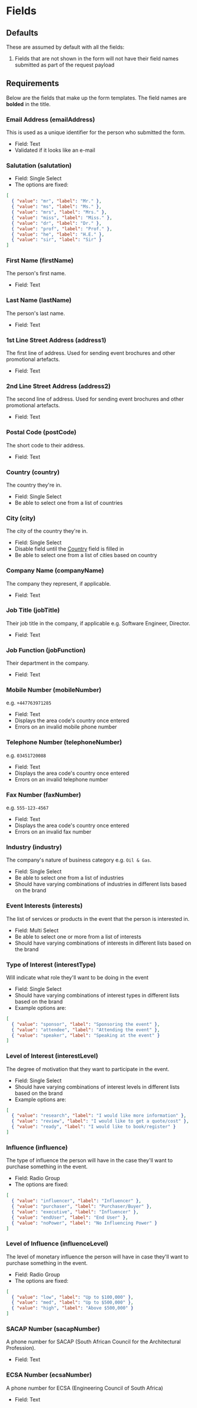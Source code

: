 # Fields

## Defaults

These are assumed by default with all the fields:

1. Fields that are not shown in the form will not have their field names submitted as part of the request payload

## Requirements

Below are the fields that make up the form templates. The field names are **bolded** in the title.

### Email Address (**emailAddress**)

This is used as a unique identifier for the person who submitted the form.

- Field: Text
- Validated if it looks like an e-mail

### Salutation (**salutation**)

- Field: Single Select
- The options are fixed:

```json
[
  { "value": "mr", "label": "Mr." },
  { "value": "ms", "label": "Ms." },
  { "value": "mrs", "label": "Mrs." },
  { "value": "miss", "label": "Miss." },
  { "value": "dr", "label": "Dr." },
  { "value": "prof", "label": "Prof." },
  { "value": "he", "label": "H.E." },
  { "value": "sir", "label": "Sir" }
]
```

### First Name (**firstName**)

The person's first name.

- Field: Text

### Last Name (**lastName**)

The person's last name.

- Field: Text

### 1st Line Street Address (**address1**)

The first line of address. Used for sending event brochures and other promotional artefacts.

- Field: Text

### 2nd Line Street Address (**address2**)

The second line of address. Used for sending event brochures and other promotional artefacts.

- Field: Text

### Postal Code (**postCode**)

The short code to their address.

- Field: Text

### Country (**country**)

The country they're in.

- Field: Single Select
- Be able to select one from a list of countries

### City (**city**)

The city of the country they're in.

- Field: Single Select
- Disable field until the [Country](#country-country) field is filled in
- Be able to select one from a list of cities based on country

### Company Name (**companyName**)

The company they represent, if applicable.

- Field: Text

### Job Title (**jobTitle**)

Their job title in the company, if applicable e.g. Software Engineer, Director.

- Field: Text

### Job Function (**jobFunction**)

Their department in the company.

- Field: Text

### Mobile Number (**mobileNumber**)

e.g. `+447763971285`

- Field: Text
- Displays the area code's country once entered
- Errors on an invalid mobile phone number

### Telephone Number (**telephoneNumber**)

e.g. `03451720088`

- Field: Text
- Displays the area code's country once entered
- Errors on an invalid telephone number

### Fax Number (**faxNumber**)

e.g. `555-123-4567`

- Field: Text
- Displays the area code's country once entered
- Errors on an invalid fax number

### Industry (**industry**)

The company's nature of business category e.g. `Oil & Gas`.

- Field: Single Select
- Be able to select one from a list of industries
- Should have varying combinations of industries in different lists based on the brand

### Event Interests (**interests**)

The list of services or products in the event that the person is interested in.

- Field: Multi Select
- Be able to select one or more from a list of interests
- Should have varying combinations of interests in different lists based on the brand

### Type of Interest (**interestType**)

Will indicate what role they'll want to be doing in the event

- Field: Single Select
- Should have varying combinations of interest types in different lists based on the brand
- Example options are:

```json
[
  { "value": "sponsor", "label": "Sponsoring the event" },
  { "value": "attendee", "label": "Attending the event" },
  { "value": "speaker", "label": "Speaking at the event" }
]
```

### Level of Interest (**interestLevel**)

The degree of motivation that they want to participate in the event.

- Field: Single Select
- Should have varying combinations of interest levels in different lists based on the brand
- Example options are:

```json
[
  { "value": "research", "label": "I would like more information" },
  { "value": "review", "label": "I would like to get a quote/cost" },
  { "value": "ready", "label": "I would like to book/register" }
]
```

### Influence (**influence**)

The type of influence the person will have in the case they'll want to purchase something in the event.

- Field: Radio Group
- The options are fixed:

```json
[
  { "value": "influencer", "label": "Influencer" },
  { "value": "purchaser", "label": "Purchaser/Buyer" },
  { "value": "executive", "label": "Influencer" },
  { "value": "endUser", "label": "End User" },
  { "value": "noPower", "label": "No Influencing Power" }
]
```

### Level of Influence (**influenceLevel**)

The level of monetary influence the person will have in case they'll want to purchase something in the event.

- Field: Radio Group
- The options are fixed:

```json
[
  { "value": "low", "label": "Up to $100,000" },
  { "value": "med", "label": "Up to $500,000" },
  { "value": "high", "label": "Above $500,000" }
]
```

### SACAP Number (**sacapNumber**)

A phone number for SACAP (South African Council for the Architectural Profession).

- Field: Text

### ECSA Number (**ecsaNumber**)

A phone number for ECSA (Engineering Council of South Africa)

- Field: Text
